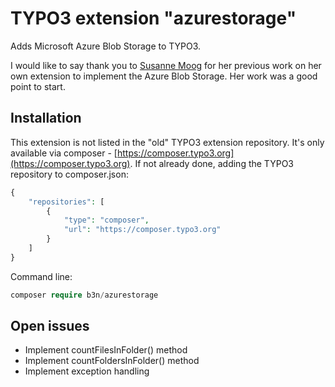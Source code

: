 # TYPO3 extension "azurestorage"
Adds Microsoft Azure Blob Storage to TYPO3. 

I would like to say thank you  to [Susanne Moog](https://github.com/psychomieze) for her previous work on her own extension to implement the Azure Blob Storage. Her work was a good point to start.

## Installation
This extension is not listed in the "old" TYPO3 extension repository. It's only available via composer - [https://composer.typo3.org](https://composer.typo3.org). If not already done, adding the TYPO3 repository to composer.json:

```php
{
    "repositories": [
        {
            "type": "composer",
            "url": "https://composer.typo3.org"
        }
    ]
}
```

Command line: 

```php
composer require b3n/azurestorage
```

## Open issues
- Implement countFilesInFolder() method
- Implement countFoldersInFolder() method
- Implement exception handling